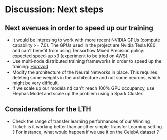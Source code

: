 # Discussion: Next steps

## Next avenues in order to speed up our training

- It would be interesing to work with more recent NVIDIA GPUs (compute capability >= 7.0). The GPUs used in the project are Nvidia Tesla K80 and can't benefit from using Tensorflow Mixed Precision policy: expected speed-up x3 (experiment to be tried on AWS).
- Use multi-node distributed training frameworks in order to speed up the training: <a href="https://github.com/horovod/horovod/blob/master/docs/keras.rst">Horovod</a>
- Modify the architecture of the Neural Networks in place. This requires deleting some weights in the architecture and not some neurons, which might be very difficult.  
- If we scale up our modela nd can't reach 100% GPU occupancy, use Elephas Model and scale up the problem using a Spark Cluster. 

## Considerations for the LTH
- Check the range of transfer learning performances of our Winning Ticket: is it working better than another simple Transfer Learning setting ? For instance, what would happen if we use it on the CelebA dataset ? 



